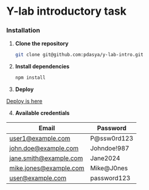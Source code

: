 # Y-lab introductory task

### Installation

1. **Clone the repository**

   ```bash
   git clone git@github.com:pdasya/y-lab-intro.git

   ```

2. **Install dependencies**

   ```bash
   npm install

   ```

3. **Deploy**

[Deploy is here](https://pdasya.github.io/y-lab-intro/)

4. **Available credentials**

| Email                  | Password    |
| ---------------------- | ----------- |
| user1@example.com      | P@ssw0rd123 |
| john.doe@example.com   | Johndoe!987 |
| jane.smith@example.com | Jane2024    |
| mike.jones@example.com | Mike@J0nes  |
| user@example.com       | password123 |
